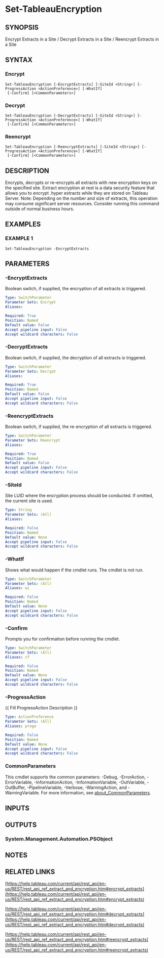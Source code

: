 # Set-TableauEncryption

## SYNOPSIS
Encrypt Extracts in a Site / Decrypt Extracts in a Site / Reencrypt Extracts in a Site

## SYNTAX

### Encrypt
```
Set-TableauEncryption [-EncryptExtracts] [-SiteId <String>] [-ProgressAction <ActionPreference>] [-WhatIf]
 [-Confirm] [<CommonParameters>]
```

### Decrypt
```
Set-TableauEncryption [-DecryptExtracts] [-SiteId <String>] [-ProgressAction <ActionPreference>] [-WhatIf]
 [-Confirm] [<CommonParameters>]
```

### Reencrypt
```
Set-TableauEncryption [-ReencryptExtracts] [-SiteId <String>] [-ProgressAction <ActionPreference>] [-WhatIf]
 [-Confirm] [<CommonParameters>]
```

## DESCRIPTION
Encrypts, decrypts or re-encrypts all extracts with new encryption keys on the specified site.
Extract encryption at rest is a data security feature that allows you to encrypt .hyper extracts while they are stored on Tableau Server.
Note: Depending on the number and size of extracts, this operation may consume significant server resources.
Consider running this command outside of normal business hours.

## EXAMPLES

### EXAMPLE 1
```
Set-TableauEncryption -EncryptExtracts
```

## PARAMETERS

### -EncryptExtracts
Boolean switch, if supplied, the encryption of all extracts is triggered.

```yaml
Type: SwitchParameter
Parameter Sets: Encrypt
Aliases:

Required: True
Position: Named
Default value: False
Accept pipeline input: False
Accept wildcard characters: False
```

### -DecryptExtracts
Boolean switch, if supplied, the decryption of all extracts is triggered.

```yaml
Type: SwitchParameter
Parameter Sets: Decrypt
Aliases:

Required: True
Position: Named
Default value: False
Accept pipeline input: False
Accept wildcard characters: False
```

### -ReencryptExtracts
Boolean switch, if supplied, the re-encryption of all extracts is triggered.

```yaml
Type: SwitchParameter
Parameter Sets: Reencrypt
Aliases:

Required: True
Position: Named
Default value: False
Accept pipeline input: False
Accept wildcard characters: False
```

### -SiteId
Site LUID where the encryption process should be conducted.
If omitted, the current site is used.

```yaml
Type: String
Parameter Sets: (All)
Aliases:

Required: False
Position: Named
Default value: None
Accept pipeline input: False
Accept wildcard characters: False
```

### -WhatIf
Shows what would happen if the cmdlet runs.
The cmdlet is not run.

```yaml
Type: SwitchParameter
Parameter Sets: (All)
Aliases: wi

Required: False
Position: Named
Default value: None
Accept pipeline input: False
Accept wildcard characters: False
```

### -Confirm
Prompts you for confirmation before running the cmdlet.

```yaml
Type: SwitchParameter
Parameter Sets: (All)
Aliases: cf

Required: False
Position: Named
Default value: None
Accept pipeline input: False
Accept wildcard characters: False
```

### -ProgressAction
{{ Fill ProgressAction Description }}

```yaml
Type: ActionPreference
Parameter Sets: (All)
Aliases: proga

Required: False
Position: Named
Default value: None
Accept pipeline input: False
Accept wildcard characters: False
```

### CommonParameters
This cmdlet supports the common parameters: -Debug, -ErrorAction, -ErrorVariable, -InformationAction, -InformationVariable, -OutVariable, -OutBuffer, -PipelineVariable, -Verbose, -WarningAction, and -WarningVariable. For more information, see [about_CommonParameters](http://go.microsoft.com/fwlink/?LinkID=113216).

## INPUTS

## OUTPUTS

### System.Management.Automation.PSObject
## NOTES

## RELATED LINKS

[https://help.tableau.com/current/api/rest_api/en-us/REST/rest_api_ref_extract_and_encryption.htm#encrypt_extracts](https://help.tableau.com/current/api/rest_api/en-us/REST/rest_api_ref_extract_and_encryption.htm#encrypt_extracts)

[https://help.tableau.com/current/api/rest_api/en-us/REST/rest_api_ref_extract_and_encryption.htm#decrypt_extracts](https://help.tableau.com/current/api/rest_api/en-us/REST/rest_api_ref_extract_and_encryption.htm#decrypt_extracts)

[https://help.tableau.com/current/api/rest_api/en-us/REST/rest_api_ref_extract_and_encryption.htm#reencrypt_extracts](https://help.tableau.com/current/api/rest_api/en-us/REST/rest_api_ref_extract_and_encryption.htm#reencrypt_extracts)

